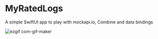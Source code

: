 # MyRatedLogs
A simple SwiftUI app to play with mockapi.io, Combine and data bindings

![ezgif com-gif-maker](https://user-images.githubusercontent.com/1267845/110128996-b135f780-7dc7-11eb-8ca8-054494c7e6b9.gif)
